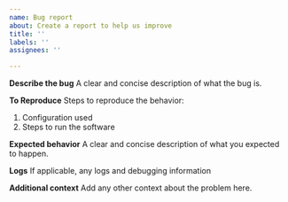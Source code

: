 ```yaml
---
name: Bug report
about: Create a report to help us improve
title: ''
labels: ''
assignees: ''

---
```


**Describe the bug**
A clear and concise description of what the bug is.

**To Reproduce**
Steps to reproduce the behavior:
1. Configuration used
2. Steps to run the software

**Expected behavior**
A clear and concise description of what you expected to happen.

**Logs**
If applicable, any logs and debugging information

**Additional context**
Add any other context about the problem here.
